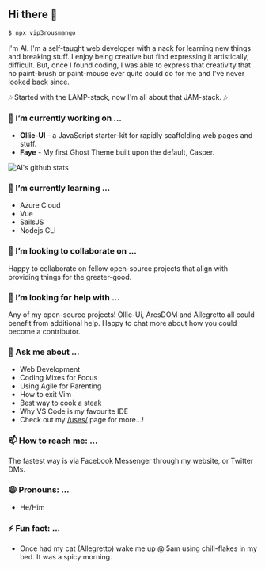 ## Hi there 👋
```bash
$ npx vip3rousmango
```
I'm Al. I'm a self-taught web developer with a nack for learning new things and breaking stuff. I enjoy being creative but find expressing it artistically, difficult. But, once I found coding, I was able to express that creativity that no paint-brush or paint-mouse ever quite could do for me and I've never looked back since.

:notes: Started with the LAMP-stack, now I'm all about that JAM-stack. :notes:

### 🔭 I’m currently working on ...

- **Ollie-UI** - a JavaScript starter-kit for rapidly scaffolding web pages and stuff.
- **Faye** - My first Ghost Theme built upon the default, Casper.

![Al's github stats](https://github-readme-stats.vercel.app/api?username=vip3rousmango&hide=["issues"]&show_icons=true)

### 🌱 I’m currently learning ...

- Azure Cloud 
- Vue
- SailsJS
- Nodejs CLI

### 👯 I’m looking to collaborate on ...

Happy to collaborate on fellow open-source projects that align with providing things for the greater-good.

### 🤔 I’m looking for help with ...

Any of my open-source projects! Ollie-Ui, AresDOM and Allegretto all could benefit from additional help. Happy to chat more about how you could become a contributor.

### 💬 Ask me about ...

- Web Development
- Coding Mixes for Focus
- Using Agile for Parenting
- How to exit Vim
- Best way to cook a steak
- Why VS Code is my favourite IDE
- Check out my [/uses/](https://virtuallycreative.ca/uses/) page for more...!

### 📫 How to reach me: ...

The fastest way is via Facebook Messenger through my website, or Twitter DMs. 

### 😄 Pronouns: ...

- He/Him

### ⚡ Fun fact: ...

- Once had my cat (Allegretto) wake me up @ 5am using chili-flakes in my bed. It was a spicy morning.

<!--
**vip3rousmango/vip3rousmango** is a ✨ _special_ ✨ repository because its `README.md` (this file) appears on your GitHub profile.

Here are some ideas to get you started:


-->
